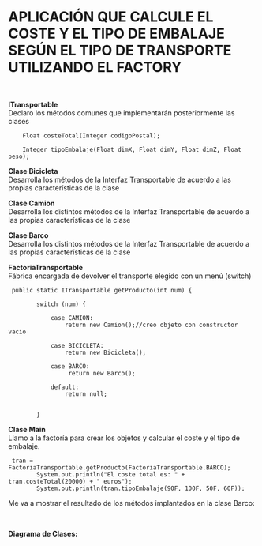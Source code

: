 # APLICACIÓN QUE CALCULE EL COSTE Y EL TIPO DE EMBALAJE SEGÚN EL TIPO DE TRANSPORTE UTILIZANDO EL FACTORY
<br>

**ITransportable<br>**
Declaro los métodos comunes que implementarán posteriormente las clases

```
    Float costeTotal(Integer codigoPostal);

    Integer tipoEmbalaje(Float dimX, Float dimY, Float dimZ, Float peso);
```
**Clase Bicicleta <br>**
Desarrolla los métodos de la Interfaz Transportable de acuerdo a las propias características de la clase



**Clase Camion<br>**
Desarrolla los distintos métodos de la Interfaz Transportable de acuerdo 
a las propias características de la clase

**Clase Barco<br>**
Desarrolla los distintos métodos de la Interfaz Transportable de acuerdo
a las propias características de la clase

**FactoriaTransportable<br>**
Fábrica encargada de devolver el transporte elegido con un menú (switch)

```
 public static ITransportable getProducto(int num) {

        switch (num) {

            case CAMION:
                return new Camion();//creo objeto con constructor vacio

            case BICICLETA:
                return new Bicicleta();
                
            case BARCO:
                 return new Barco();

            default:
                return null;


        }
 ```       
**Clase Main<br>**
Llamo a la factoría para crear los objetos y calcular el coste y el tipo de embalaje. 

```
 tran = FactoriaTransportable.getProducto(FactoriaTransportable.BARCO);
        System.out.println("El coste total es: " + tran.costeTotal(20000) + " euros");
        System.out.println(tran.tipoEmbalaje(90F, 100F, 50F, 60F));
```        

Me va a mostrar el resultado de los métodos implantados en la clase Barco:



<br>

**Diagrama de Clases:**
<br>



